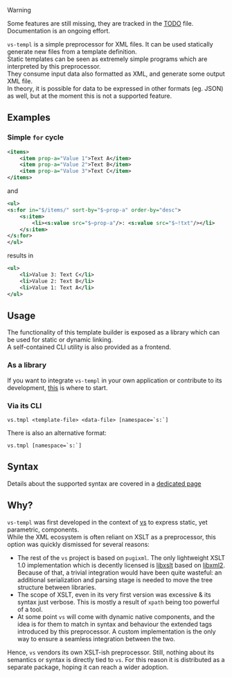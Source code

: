 > [!WARNING]  
> Some features are still missing, they are tracked in the [TODO](./TODO.md) file.
> Documentation is an ongoing effort.

`vs-templ` is a simple preprocessor for XML files. It can be used statically generate new files from a template definition.  
Static templates can be seen as extremely simple programs which are interpreted by this preprocessor.  
They consume input data also formatted as XML, and generate some output XML file.  
In theory, it is possible for data to be expressed in other formats (eg. JSON) as well, but at the moment this is not a supported feature.

## Examples

### Simple `for` cycle

```xml
<items>
    <item prop-a="Value 1">Text A</item>
    <item prop-a="Value 2">Text B</item>
    <item prop-a="Value 3">Text C</item>
</items>
```

and

```xml
<ul>
<s:for in="$/items/" sort-by="$~prop-a" order-by="desc">
    <s:item>
        <li><s:value src="$~prop-a"/>: <s:value src="$~!txt"/></li>
    </s:item>
</s:for>
</ul>
```

results in

```xml
<ul>
    <li>Value 3: Text C</li>
    <li>Value 2: Text B</li>
    <li>Value 1: Text A</li>
</ul>
```

## Usage

The functionality of this template builder is exposed as a library which can be used for static or dynamic linking.  
A self-contained CLI utility is also provided as a frontend.

### As a library

If you want to integrate `vs-templ` in your own application or contribute to its development, [this](./docs/for-developers.md) is where to start.

### Via its CLI

```
vs.tmpl <template-file> <data-file> [namespace=`s:`]
```

There is also an alternative format:

```
vs.tmpl [namespace=`s:`]
```

## Syntax

Details about the supported syntax are covered in a [dedicated page](./docs/syntax.md)

## Why?

`vs-templ` was first developed in the context of [vs](https://github.com/karurochori/vs-fltk) to express static, yet parametric, components.  
While the XML ecosystem is often reliant on XSLT as a preprocessor, this option was quickly dismissed for several reasons:

- The rest of the `vs` project is based on `pugixml`. The only lightweight XSLT 1.0 implementation which is decently licensed is [libxslt](https://gitlab.gnome.org/GNOME/libxslt) based on [libxml2](https://gitlab.gnome.org/GNOME/libxml2).  
  Because of that, a trivial integration would have been quite wasteful: an additional serialization and parsing stage is needed to move the tree structure between libraries.
- The scope of XSLT, even in its very first version was excessive & its syntax just verbose. This is mostly a result of `xpath` being too powerful of a tool.
- At some point `vs` will come with dynamic native components, and the idea is for them to match in syntax and behaviour the extended tags introduced by this preprocessor. A custom implementation is the only way to ensure a seamless integration between the two.

Hence, `vs` vendors its own XSLT-ish preprocessor. Still, nothing about its semantics or syntax is directly tied to `vs`. For this reason it is distributed as a separate package, hoping it can reach a wider adoption.

